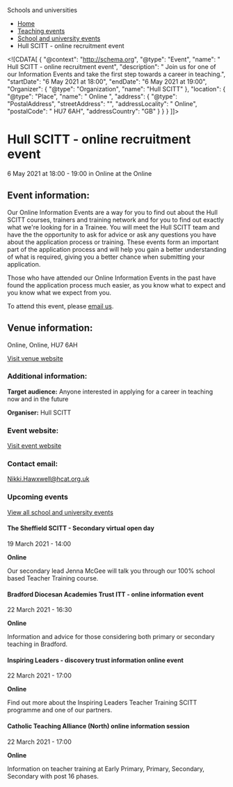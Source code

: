 Schools and universities

*   [Home](/)
*   [Teaching events](/teaching-events)
*   [School and university events](/teaching-events/training-provider-events)
*   Hull SCITT - online recruitment event

<!\[CDATA\[ { "@context": "http://schema.org", "@type": "Event", "name": " Hull SCITT - online recruitment event", "description": " Join us for one of our Information Events and take the first step towards a career in teaching.", "startDate": "6 May 2021 at 18:00", "endDate": "6 May 2021 at 19:00", "Organizer": { "@type": "Organization", "name": "Hull SCITT" }, "location": { "@type": "Place", "name": " Online ", "address": { "@type": "PostalAddress", "streetAddress": "", "addressLocality": " Online", "postalCode": " HU7 6AH", "addressCountry": "GB" } } } \]\]>

Hull SCITT - online recruitment event
=====================================

6 May 2021 at 18:00 - 19:00 in Online at the Online

Event information:
------------------

Our Online Information Events are a way for you to find out about the Hull SCITT courses, trainers and training network and for you to find out exactly what we're looking for in a Trainee. You will meet the Hull SCITT team and have the the opportunity to ask for advice or ask any questions you have about the application process or training. These events form an important part of the application process and will help you gain a better understanding of what is required, giving you a better chance when submitting your application.

Those who have attended our Online Information Events in the past have found the application process much easier, as you know what to expect and you know what we expect from you.

To attend this event, please [email us](mailto:Nikki.Hawxwell@hcat.org.uk).

Venue information:
------------------

Online, Online, HU7 6AH

[Visit venue website](https://hullscitt.com/ "Online")

### Additional information:

**Target audience:** Anyone interested in applying for a career in teaching now and in the future

**Organiser:** Hull SCITT

### Event website:

[Visit event website](https://hullscitt.com/)

### Contact email:

[Nikki.Hawxwell@hcat.org.uk](mailto:Nikki.Hawxwell@hcat.org.uk)

### Upcoming events

[View all school and university events](/teaching-events/training-provider-events)

[](/teaching-events/training-provider-events/210319-the-sheffield-scitt-secondary-virtual-open-day)

#### The Sheffield SCITT - Secondary virtual open day

19 March 2021 - 14:00

**Online**

Our secondary lead Jenna McGee will talk you through our 100% school based Teacher Training course.

[](/teaching-events/training-provider-events/210322-bradford-diocesan-academies-trust-itt-online-information-event)

#### Bradford Diocesan Academies Trust ITT - online information event

22 March 2021 - 16:30

**Online**

Information and advice for those considering both primary or secondary teaching in Bradford.

[](/teaching-events/training-provider-events/210322-inspiring-leaders-discovery-trust-information-online-event)

#### Inspiring Leaders - discovery trust information online event

22 March 2021 - 17:00

**Online**

Find out more about the Inspiring Leaders Teacher Training SCITT programme and one of our partners.

[](/teaching-events/training-provider-events/210322-catholic-teaching-alliance-north-online-information-session)

#### Catholic Teaching Alliance (North) online information session

22 March 2021 - 17:00

**Online**

Information on teacher training at Early Primary, Primary, Secondary, Secondary with post 16 phases.
